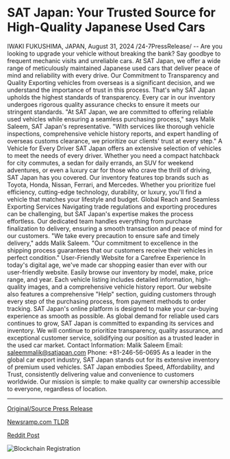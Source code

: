 # SAT Japan: Your Trusted Source for High-Quality Japanese Used Cars

IWAKI FUKUSHIMA, JAPAN, August 31, 2024 /24-7PressRelease/ -- Are you looking to upgrade your vehicle without breaking the bank? Say goodbye to frequent mechanic visits and unreliable cars. At SAT Japan, we offer a wide range of meticulously maintained Japanese used cars that deliver peace of mind and reliability with every drive.  Our Commitment to Transparency and Quality  Exporting vehicles from overseas is a significant decision, and we understand the importance of trust in this process. That's why SAT Japan upholds the highest standards of transparency. Every car in our inventory undergoes rigorous quality assurance checks to ensure it meets our stringent standards.  "At SAT Japan, we are committed to offering reliable used vehicles while ensuring a seamless purchasing process," says Malik Saleem, SAT Japan's representative. "With services like thorough vehicle inspections, comprehensive vehicle history reports, and expert handling of overseas customs clearance, we prioritize our clients' trust at every step."  A Vehicle for Every Driver  SAT Japan offers an extensive selection of vehicles to meet the needs of every driver. Whether you need a compact hatchback for city commutes, a sedan for daily errands, an SUV for weekend adventures, or even a luxury car for those who crave the thrill of driving, SAT Japan has you covered.  Our inventory features top brands such as Toyota, Honda, Nissan, Ferrari, and Mercedes. Whether you prioritize fuel efficiency, cutting-edge technology, durability, or luxury, you'll find a vehicle that matches your lifestyle and budget.  Global Reach and Seamless Exporting Services  Navigating trade regulations and exporting procedures can be challenging, but SAT Japan's expertise makes the process effortless. Our dedicated team handles everything from purchase finalization to delivery, ensuring a smooth transaction and peace of mind for our customers.  "We take every precaution to ensure safe and timely delivery," adds Malik Saleem. "Our commitment to excellence in the shipping process guarantees that our customers receive their vehicles in perfect condition."  User-Friendly Website for a Carefree Experience  In today's digital age, we've made car shopping easier than ever with our user-friendly website. Easily browse our inventory by model, make, price range, and year. Each vehicle listing includes detailed information, high-quality images, and a comprehensive vehicle history report.  Our website also features a comprehensive "Help" section, guiding customers through every step of the purchasing process, from payment methods to order tracking. SAT Japan's online platform is designed to make your car-buying experience as smooth as possible.  As global demand for reliable used cars continues to grow, SAT Japan is committed to expanding its services and inventory. We will continue to prioritize transparency, quality assurance, and exceptional customer service, solidifying our position as a trusted leader in the used car market.  Contact Information: Malik Saleem Email: saleemmalik@satjapan.com Phone: +81-246-56-0695  As a leader in the global car export industry, SAT Japan stands out for its extensive inventory of premium used vehicles. SAT Japan embodies Speed, Affordability, and Trust, consistently delivering value and convenience to customers worldwide. Our mission is simple: to make quality car ownership accessible to everyone, regardless of location. 

---

[Original/Source Press Release](https://www.24-7pressrelease.com/press-release/513939/sat-japan-your-trusted-source-for-high-quality-japanese-used-cars)
                    

[Newsramp.com TLDR](None) 



[Reddit Post](https://www.reddit.com/r/Lifestyle_Culture/comments/1f5v1tj/sat_japan_your_source_for_reliable_used_cars_and/) 



![Blockchain Registration](https://cdn.newsramp.app/24-7PressRelease/qrcode/248/31/tileICLc.webp)